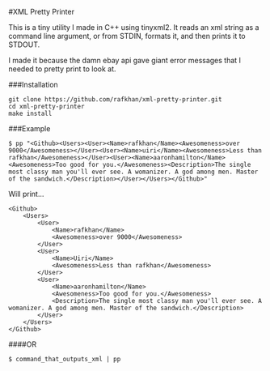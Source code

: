 #XML Pretty Printer

This is a tiny utility I made in C++ using tinyxml2. It reads an xml string as a command line argument, or from STDIN, formats it, and then prints it to STDOUT.

I made it because the damn ebay api gave giant error messages that I needed to pretty print to look at.

###Installation
```
git clone https://github.com/rafkhan/xml-pretty-printer.git
cd xml-pretty-printer
make install
```

###Example
```
$ pp "<Github><Users><User><Name>rafkhan</Name><Awesomeness>over 9000</Awesomeness></User><User><Name>uiri</Name><Awesomeness>Less than rafkhan</Awesomeness></User><User><Name>aaronhamilton</Name><Awesomeness>Too good for you.</Awesomeness><Description>The single most classy man you'll ever see. A womanizer. A god among men. Master of the sandwich.</Description></User></Users></Github>"
```

Will print...

```
<Github>
    <Users>
        <User>
            <Name>rafkhan</Name>
            <Awesomeness>over 9000</Awesomeness>
        </User>
        <User>
            <Name>Uiri</Name>
            <Awesomeness>Less than rafkhan</Awesomeness>
        </User>
        <User>
            <Name>aaronhamilton</Name>
            <Awesomeness>Too good for you.</Awesomeness>
            <Description>The single most classy man you'll ever see. A womanizer. A god among men. Master of the sandwich.</Description>
        </User>
    </Users>
</Github>
```

####OR

```$ command_that_outputs_xml | pp```
